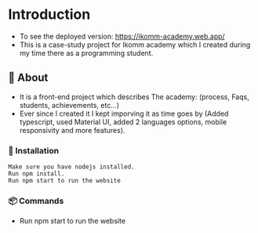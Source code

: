 # Introduction
- To see the deployed version: https://ikomm-academy.web.app/
- This is a case-study project for Ikomm academy which I created during my time there as a programming student.


##  :beginner: About
- It is a front-end project which describes The academy: (process, Faqs, students, achievements, etc...)
- Ever since I created it I kept imporving it as time goes by (Added typescript, used Material UI, added 2 languages options, mobile responsivity and more features).

###  :electric_plug: Installation
```
Make sure you have nodejs installed.
Run npm install.
Run npm start to run the website
```
###  :package: Commands
- Run npm start to run the website
